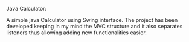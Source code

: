 Java Calculator:

A simple java Calculator using Swing interface. 
The project has been developed keeping in my mind the MVC structure and it also separates listeners thus allowing adding new functionalities easier.
